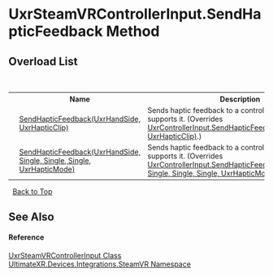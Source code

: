 # UxrSteamVRControllerInput.SendHapticFeedback Method 
 


## Overload List
&nbsp;<table><tr><th></th><th>Name</th><th>Description</th></tr><tr><td>![Public method](media/pubmethod.gif "Public method")</td><td><a href="M_UltimateXR_Devices_Integrations_SteamVR_UxrSteamVRControllerInput_SendHapticFeedback_1">SendHapticFeedback(UxrHandSide, UxrHapticClip)</a></td><td>
Sends haptic feedback to a controller if the controller supports it.
 (Overrides <a href="M_UltimateXR_Devices_UxrControllerInput_SendHapticFeedback_1">UxrControllerInput.SendHapticFeedback(UxrHandSide, UxrHapticClip)</a>.)</td></tr><tr><td>![Public method](media/pubmethod.gif "Public method")</td><td><a href="M_UltimateXR_Devices_Integrations_SteamVR_UxrSteamVRControllerInput_SendHapticFeedback">SendHapticFeedback(UxrHandSide, Single, Single, Single, UxrHapticMode)</a></td><td>
Sends haptic feedback to a controller if the controller supports it.
 (Overrides <a href="M_UltimateXR_Devices_UxrControllerInput_SendHapticFeedback">UxrControllerInput.SendHapticFeedback(UxrHandSide, Single, Single, Single, UxrHapticMode)</a>.)</td></tr></table>&nbsp;
<a href="#uxrsteamvrcontrollerinput.sendhapticfeedback-method">Back to Top</a>

## See Also


#### Reference
<a href="T_UltimateXR_Devices_Integrations_SteamVR_UxrSteamVRControllerInput">UxrSteamVRControllerInput Class</a><br /><a href="N_UltimateXR_Devices_Integrations_SteamVR">UltimateXR.Devices.Integrations.SteamVR Namespace</a><br />